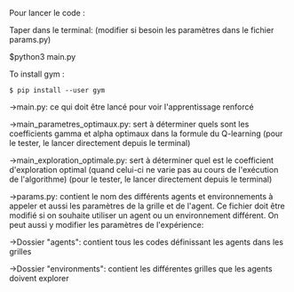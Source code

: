 Pour lancer le code : 

Taper dans le terminal: (modifier si besoin les paramètres dans le fichier params.py)

$python3 main.py

To install gym : 

```commandline
$ pip install --user gym
```


 ->main.py: ce qui doit être lancé pour voir l'apprentissage renforcé
 
 ->main_parametres_optimaux.py: sert à déterminer quels sont les coefficients gamma et alpha optimaux dans la formule du Q-learning (pour le tester, le lancer directement depuis le terminal)
 
 ->main_exploration_optimale.py: sert à déterminer quel est le coefficient d'exploration optimal (quand celui-ci ne varie pas au cours de l'exécution de l'algorithme) (pour le tester, le lancer directement depuis le terminal)
 
 ->params.py: contient le nom des différents agents et environnements à appeler et aussi les paramètres de la grille et de l'agent. Ce fichier doit être modifié si on souhaite utiliser un agent ou un environnement différent. On peut aussi y modifier les paramètres de l'expérience: 
 
 ->Dossier "agents": contient tous les codes définissant les agents dans les grilles
 
 ->Dossier "environments": contient les différentes grilles que les agents doivent explorer
